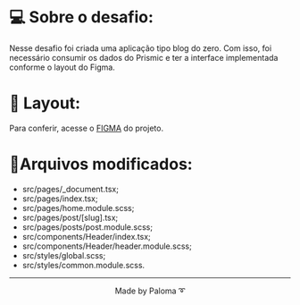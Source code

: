 # 💻 Sobre o desafio:

Nesse desafio foi criada uma aplicação tipo blog do zero. Com isso, foi necessário consumir os dados do Prismic e ter a interface implementada conforme o layout do Figma. 

# 🎨 Layout:
Para conferir, acesse o [FIGMA](https://www.figma.com/file/0Y26j0tf1K2WB5c1ja5hov/Desafios-M%C3%B3dulo-3-ReactJS?node-id=0%3A1) do projeto.


# 🚀Arquivos modificados:

- src/pages/_document.tsx;
- src/pages/index.tsx;
- src/pages/home.module.scss;
- src/pages/post/[slug].tsx;
- src/pages/posts/post.module.scss;
- src/components/Header/index.tsx;
- src/components/Header/header.module.scss;
- src/styles/global.scss;
- src/styles/common.module.scss.


---

<p align="center">Made by Paloma ➰</p>
